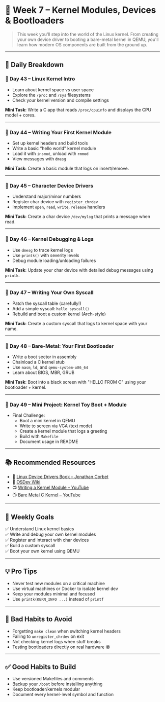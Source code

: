 # 📘 Week 7 – Kernel Modules, Devices & Bootloaders

> This week you'll step into the world of the Linux kernel. From creating your own device driver to booting a bare-metal kernel in QEMU, you'll learn how modern OS components are built from the ground up.

---

## 📅 Daily Breakdown

### 🔹 Day 43 – Linux Kernel Intro
- Learn about kernel space vs user space
- Explore the `/proc` and `/sys` filesystems
- Check your kernel version and compile settings

**Mini Task:** Write a C app that reads `/proc/cpuinfo` and displays the CPU model + cores.

---

### 🔹 Day 44 – Writing Your First Kernel Module
- Set up kernel headers and build tools
- Write a basic “hello world” kernel module
- Load it with `insmod`, unload with `rmmod`
- View messages with `dmesg`

**Mini Task:** Create a basic module that logs on insert/remove.

---

### 🔹 Day 45 – Character Device Drivers
- Understand major/minor numbers
- Register char device with `register_chrdev`
- Implement `open`, `read`, `write`, `release` handlers

**Mini Task:** Create a char device `/dev/mylog` that prints a message when read.

---

### 🔹 Day 46 – Kernel Debugging & Logs
- Use `dmesg` to trace kernel logs
- Use `printk()` with severity levels
- Debug module loading/unloading failures

**Mini Task:** Update your char device with detailed debug messages using `printk`.

---

### 🔹 Day 47 – Writing Your Own Syscall
- Patch the syscall table (carefully!)
- Add a simple syscall: `hello_syscall()`
- Rebuild and boot a custom kernel (Arch-style)

**Mini Task:** Create a custom syscall that logs to kernel space with your name.

---

### 🔹 Day 48 – Bare-Metal: Your First Bootloader
- Write a boot sector in assembly
- Chainload a C kernel stub
- Use `nasm`, `ld`, and `qemu-system-x86_64`
- Learn about BIOS, MBR, GRUB

**Mini Task:** Boot into a black screen with "HELLO FROM C" using your bootloader + kernel.

---

### 🔹 Day 49 – Mini Project: Kernel Toy Boot + Module
- Final Challenge:
  - Boot a mini kernel in QEMU
  - Write to screen via VGA (text mode)
  - Create a kernel module that logs a greeting
  - Build with `Makefile`
  - Document usage in README

---

## 📚 Recommended Resources

- 📘 [Linux Device Drivers Book – Jonathan Corbet](https://lwn.net/Kernel/LDD3/)
- 📗 [OSDev Wiki](https://wiki.osdev.org/Main_Page)
- 📺 [Writing a Kernel Module – YouTube](https://www.youtube.com/watch?v=5q4H-t3-0l4)
- 📺 [Bare Metal C Kernel – YouTube](https://www.youtube.com/watch?v=F6noLq8u2wU)

---

## 🧠 Weekly Goals
✅ Understand Linux kernel basics  
✅ Write and debug your own kernel modules  
✅ Register and interact with char devices  
✅ Build a custom syscall  
✅ Boot your own kernel using QEMU

---

## 💡 Pro Tips
- Never test new modules on a critical machine
- Use virtual machines or Docker to isolate kernel dev
- Keep your modules minimal and focused
- Use `printk(KERN_INFO ...)` instead of `printf`

---

## 🚫 Bad Habits to Avoid
- Forgetting `make clean` when switching kernel headers
- Failing to `unregister_chrdev` on exit
- Not checking kernel logs when stuff breaks
- Testing bootloaders directly on real hardware 😵

---

## ✅ Good Habits to Build
- Use versioned Makefiles and comments
- Backup your `/boot` before installing anything
- Keep bootloader/kernels modular
- Document every kernel-level symbol and function

